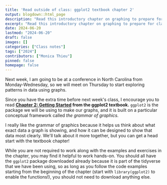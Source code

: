 ```yaml
---
title: 'Read outside of class: ggplot2 textbook chapter 2'
output: blogdown::html_page
description: "Read this introductory chapter on graphing to prepare for class."
excerpt: "Read this introductory chapter on graphing to prepare for class."
date: 2024-06-20
lastmod: "2024-06-20"
draft: false
images: []
categories: ["Class notes"]
tags: ["2024"]
contributors: ["Monica Thieu"]
pinned: false
homepage: false
---
```


Next week, I am going to be at a conference in North Carolina from Monday-Wednesday, so we will meet on Thursday to start exploring patterns in data using graphs.

Since you have the extra time before next week's class, I encourage you to read **[Chapter 2: Getting Started](https://ggplot2-book.org/getting-started) from the ggplot2 textbook.** `ggplot2` is the package we will be using to make our graphs, and it is built on a particular conceptual framework called _the grammar of graphics._ 

I really like the grammar of graphics because it helps us think about what exact data a graph is showing, and how it can be designed to show that data most clearly. We'll talk about it more together, but you can get a head start with the textbook chapter!

While you are not required to work along with the examples and exercises in the chapter, you may find it helpful to work hands-on. You should all have the `ggplot2` package downloaded already because it is part of the tidyverse that we have been using, so as long as you follow the code examples starting from the beginning of the chapter (start with `library(ggplot2)` to enable the functions!), you should not need to download anything else.
